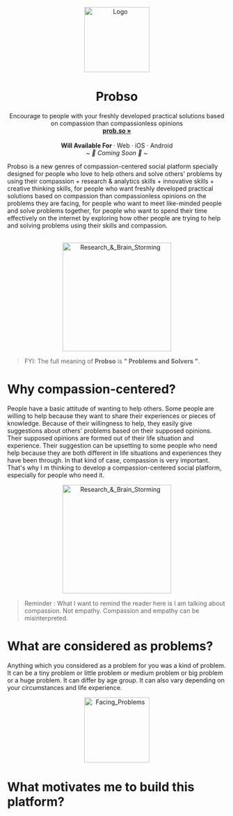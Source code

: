 <p align="center">
  <a href="#">
    
  </a>
  <p align="center">
   <img width="150" height="150" src="https://us-east-1.tixte.net/uploads/share.tixte.co/probso_logo-only.png" alt="Logo">
  </p>
  <h1 align="center"><b>Probso</b></h1>
  <p align="center">
  Encourage to people with your freshly developed practical solutions based on compassion than compassionless opinions
    <br />
    <a href="http://www.prob.so"><strong>prob.so »</strong></a>
    <br />
    <br />
    <b>Will Available For </b>
    ·
    Web
    ·
    iOS
    ·
    Android
    <br />
    <i>~ 🎉 Coming Soon 🎉 ~</i>
  </p>
</p>
Probso is a new genres of compassion-centered social platform specially designed for people who love to help others and solve others' problems by using their compassion + research & analytics skills + innovative skills + creative thinking skills, for people who want freshly developed practical solutions based on compassion than compassionless opinions on the problems they are facing, for people who want to meet like-minded people and solve problems together, for people who want to spend their time effectively on the internet by exploring how other people are trying to help and solving problems using their skills and compassion.
<br/>
<br/>

<p align="center">
  <img width="auto" height="250" src="https://us-east-1.tixte.net/uploads/share.tixte.co/using_probso.png" alt="Research_&_Brain_Storming">
</p>

> FYI: The full meaning of <b>Probso</b> is <b>" Problems and Solvers "</b>.

# Why compassion-centered?

People have a basic attitude of wanting to help others. Some people are willing to help because they want to share their experiences or pieces of knowledge. Because of their willingness to help, they easily give suggestions about others' problems based on their supposed opinions. Their supposed opinions are formed out of their life situation and experience. Their suggestion can be upsetting to some people who need help because they are both different in life situations and experiences they have been through. In that kind of case, compassion is very important. That's why I m thinking to develop a compassion-centered social platform, especially for people who need it.


<p align="center">
  <img width="auto" height="250" src="https://us-east-1.tixte.net/uploads/share.tixte.co/together_improve.png" alt="Research_&_Brain_Storming">
</p>

> Reminder : What I want to remind the reader here is I am talking about compassion. Not empathy. Compassion and empathy can be misinterpreted.
> 
# What are considered as problems?

Anything which you considered as a problem for you was a kind of problem. It can be a tiny problem or little problem or medium problem or big problem or a huge problem. It can differ by age group. It can also vary depending on your circumstances and life experience.

<p align="center">
  <img width="auto" height="150" src="https://us-east-1.tixte.net/uploads/share.tixte.co/Facing_Problems.png" alt="Facing_Problems">
</p>

# What motivates me to build this platform?

